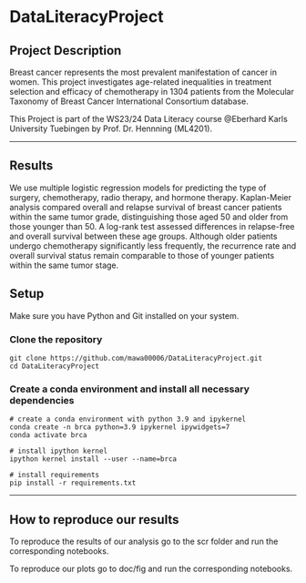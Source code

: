 # DataLiteracyProject

## Project Description
Breast cancer represents the most prevalent manifestation of cancer in women.
This project investigates age-related inequalities in treatment selection and efficacy of chemotherapy in 1304 patients from the Molecular Taxonomy of Breast Cancer International Consortium database. 

This Project is part of the WS23/24 Data Literacy course @Eberhard Karls University Tuebingen by Prof. Dr. Hennning (ML4201).

---

## Results
We use multiple logistic regression models for predicting the type of surgery, chemotherapy, radio therapy, and hormone therapy. Kaplan-Meier analysis compared overall and relapse survival of breast cancer patients within the same tumor grade, distinguishing those aged 50 and older from those younger than 50. A log-rank test assessed differences in relapse-free and overall survival between these age groups. Although older patients undergo chemotherapy significantly less frequently, the recurrence rate and overall survival status remain comparable to those of younger patients within the same tumor stage.

## Setup
Make sure you have Python and Git installed on your system.
### Clone the repository
````shell
git clone https://github.com/mawa00006/DataLiteracyProject.git
cd DataLiteracyProject
````
### Create a conda environment and install all necessary dependencies
````shell
# create a conda environment with python 3.9 and ipykernel
conda create -n brca python=3.9 ipykernel ipywidgets=7
conda activate brca

# install ipython kernel
ipython kernel install --user --name=brca

# install requirements
pip install -r requirements.txt
````

--- 

## How to reproduce our results
To reproduce the results of our analysis go to the scr folder and run the corresponding notebooks.

To reproduce our plots go to doc/fig and run the corresponding notebooks.
